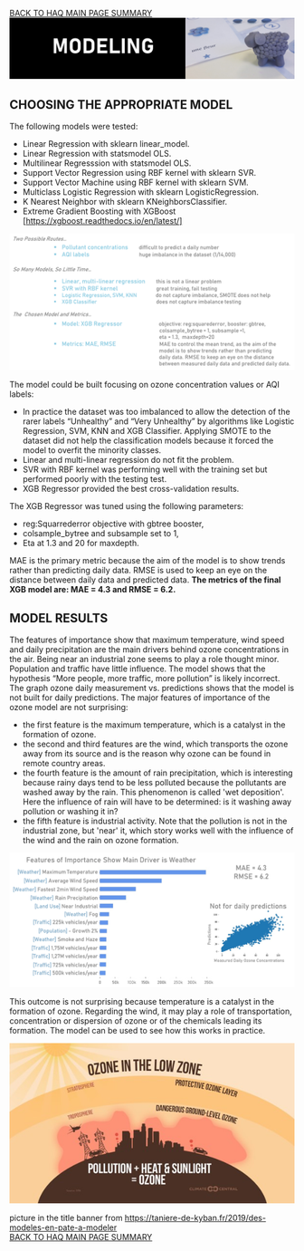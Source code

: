 [BACK TO HAQ MAIN PAGE SUMMARY](https://github.com/Aurenkeelin18/For_You_Thorough_Recruiter/tree/main/HoustonAirQuality)
<br>
![cover](https://github.com/Aurenkeelin18/For_You_Thorough_Recruiter/blob/a35e4f5f2c3fae011ffc7f84abc9145cf48ae13d/HoustonAirQuality/06_Images/HAQ_MOD_Title.png)

## CHOOSING THE APPROPRIATE MODEL
The following models were tested:
* Linear Regression with sklearn linear_model.
* Linear Regression with statsmodel OLS.
* Multilinear Regresssion with statsmodel OLS.
* Support Vector Regression using RBF kernel with sklearn SVR.
* Support Vector Machine using RBF kernel with sklearn SVM.
* Multiclass Logistic Regression with sklearn LogisticRegression.
* K Nearest Neighbor with sklearn KNeighborsClassifier.
* Extreme Gradient Boosting with XGBoost [https://xgboost.readthedocs.io/en/latest/]

![mod](https://github.com/Aurenkeelin18/For_You_Thorough_Recruiter/blob/c4fcfd18aff3805de5a68b3f7afe187bd43f6746/HoustonAirQuality/06_Images/HAQ_MOD_slide1.png)

The model could be built focusing on ozone concentration values or AQI labels:
* In practice the dataset was too imbalanced to allow the detection of the rarer labels “Unhealthy” and “Very Unhealthy” by algorithms like Logistic Regression, SVM, KNN and XGB Classifier. Applying SMOTE to the dataset did not help the classification models because it forced the model to overfit the minority classes. 
* Linear and multi-linear regression do not fit the problem. 
* SVR with RBF kernel was performing well with the training set but performed poorly with the testing test.  
* XGB Regressor provided the best cross-validation results.

The XGB Regressor was tuned using the following parameters: 
* reg:Squarrederror objective with gbtree booster,
* colsample_bytree and subsample set to 1,
* Eta at 1.3 and 20 for maxdepth.

MAE is the primary metric because the aim of the model is to show trends rather than predicting daily data. RMSE is used to keep an eye on the distance between daily data and predicted data. 
**The metrics of the final XGB model are: MAE = 4.3 and RMSE = 6.2.**

## MODEL RESULTS
The features of importance show that maximum temperature, wind speed and daily precipitation are the main drivers behind ozone concentrations in the air. Being  near an industrial zone seems to play a role thought minor. Population and traffic have little influence.
The model shows that the hypothesis “More people, more traffic, more pollution” is likely incorrect.  The graph ozone daily measurement vs. predictions shows that the model is not built for daily predictions.
The major features of importance of the ozone model are not surprising:
* the first feature is the maximum temperature, which is a catalyst in the formation of ozone.
* the second and third features are the wind, which transports the ozone away from its source and  is the reason why ozone can be found in remote country areas.
* the fourth feature is the amount of rain precipitation, which is interesting because rainy days tend to be less polluted because the pollutants are washed away by the rain. This phenomenon is called 'wet deposition'. Here the influence of rain will have to be determined: is it washing away pollution or washing it in?
* the fifth feature is industrial activity. Note that the pollution is not in the industrial zone, but 'near' it, which story works well with the influence of the  wind and the rain on ozone formation.


![mod2](https://github.com/Aurenkeelin18/For_You_Thorough_Recruiter/blob/c4fcfd18aff3805de5a68b3f7afe187bd43f6746/HoustonAirQuality/06_Images/HAQ_MOD_slide2.png)

This outcome is not surprising because temperature is a catalyst in the formation of ozone. Regarding the wind, it may play a role of transportation, concentration or dispersion of ozone or of the chemicals leading its formation. The model can be used to see how this works in practice.

![ozoneformation](https://github.com/Aurenkeelin18/For_You_Thorough_Recruiter/blob/2812db2978ba95c3f1d4ff4e7470cd6468a13491/HoustonAirQuality/06_Images/HAQ_OzoneFormation.jpg)



picture in the title banner from https://taniere-de-kyban.fr/2019/des-modeles-en-pate-a-modeler
<br>
[BACK TO HAQ MAIN PAGE SUMMARY](https://github.com/Aurenkeelin18/For_You_Thorough_Recruiter/tree/main/HoustonAirQuality)
<br>
